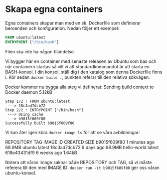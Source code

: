 # Skapa egna containers

Egna containers skapar man med en sk. Dockerfile som definierar beroenden och konfiguration. Nedan följer ett exempel:

```Dockerfile
FROM ubuntu:latest
ENTRYPOINT ["/bin/bash"]
```
Filen ska inte ha någon filändelse.

Vi bygger här en container med senaste releasen av Ubuntu som bas och när containern startas så vill vi att standardkommandot är att starta en BASH-konsol. I din konsol, ställ dig i den katalog som denna Dockerfile finns i. Kör sedan `docker build .`, punkten referar till den relativa sökvägen.

Docker kommer nu bygga alla steg vi definerat:
	Sending build context to Docker daemon   5.12kB
	Step 1/2 : FROM ubuntu:latest
	 ---> 18c3ad7dcb72
	Step 2/2 : ENTRYPOINT ["/bin/bash"]
	 ---> Using cache
	 ---> b9015f609f80
	Successfully built b9015f609f80

Vi kan åter igen köra `docker image ls` för att se våra avbildningar:

REPOSITORY          TAG                 IMAGE ID            CREATED             SIZE
<none>              <none>              b9015f609f80        1 minutes ago       68.9MB
ubuntu              latest              18c3ad7dcb72        9 days ago          68.9MB
hello-world         latest              618e43431df9        6 weeks ago         1.64kB

Notera att våran image saknar både REPOSITORY och TAG, så vi måste referera till den med IMAGE ID:
`docker run -it b9015f609f80` ger oss våran ubuntu-konsol.
